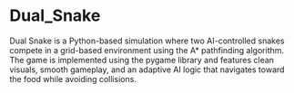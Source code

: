 # Dual_Snake
Dual Snake is a Python-based simulation where two AI-controlled snakes compete in a grid-based environment using the A* pathfinding algorithm. The game is implemented using the pygame library and features clean visuals, smooth gameplay, and an adaptive AI logic that navigates toward the food while avoiding collisions.
